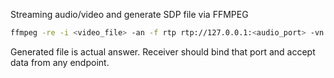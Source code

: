 Streaming audio/video and generate SDP file via FFMPEG
```bash
ffmpeg -re -i <video_file> -an -f rtp rtp://127.0.0.1:<audio_port> -vn -f rtp rtp://127.0.0.1:<video_port> -sdp_file output.sdp
```
Generated file is actual answer. Receiver should bind that port and accept data from any endpoint.